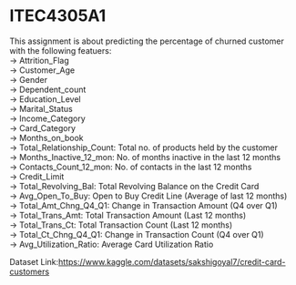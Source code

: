 # ITEC4305A1

This assignment is about predicting the percentage of churned customer with the following featuers:<br>
-> Attrition_Flag<br>
-> Customer_Age<br>
-> Gender<br>
-> Dependent_count<br>
-> Education_Level<br>
-> Marital_Status<br>
-> Income_Category<br>
-> Card_Category<br>
-> Months_on_book<br>
-> Total_Relationship_Count: Total no. of products held by the customer<br>
-> Months_Inactive_12_mon: No. of months inactive in the last 12 months<br>
-> Contacts_Count_12_mon: No. of contacts in the last 12 months<br>
-> Credit_Limit<br>
-> Total_Revolving_Bal: Total Revolving Balance on the Credit Card<br>
-> Avg_Open_To_Buy: Open to Buy Credit Line (Average of last 12 months)<br>
-> Total_Amt_Chng_Q4_Q1: Change in Transaction Amount (Q4 over Q1)<br>
-> Total_Trans_Amt: Total Transaction Amount (Last 12 months)<br>
-> Total_Trans_Ct: Total Transaction Count (Last 12 months)<br>
-> Total_Ct_Chng_Q4_Q1: Change in Transaction Count (Q4 over Q1)<br>
-> Avg_Utilization_Ratio: Average Card Utilization Ratio<br>

Dataset Link:https://www.kaggle.com/datasets/sakshigoyal7/credit-card-customers

